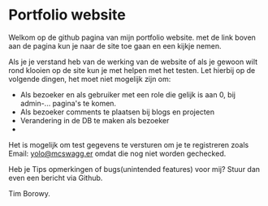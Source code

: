# Portfolio website
Welkom op de github pagina van mijn portfolio website.
met de link boven aan de pagina kun je naar de site toe gaan en een kijkje nemen.

Als je je verstand heb van de werking van de website of als je gewoon wilt rond klooien op de site
kun je met helpen met het testen.
Let hierbij op de volgende dingen,
het moet niet mogelijk zijn om:
<ul>
<li>Als bezoeker en als gebruiker met een role die gelijk is aan 0, bij admin-... pagina's te komen.</li>
<li>Als bezoeker comments te plaatsen bij blogs en projecten</li>
<li>Verandering in de DB te maken als bezoeker</li>
<li></li>
</ul>

Het is mogelijk om test gegevens te versturen om je te registreren zoals Email: yolo@mcswagg.er omdat die nog niet worden gechecked.

Heb je Tips opmerkingen of bugs(unintended features) voor mij? Stuur dan even een bericht via Github.

Tim Borowy.
